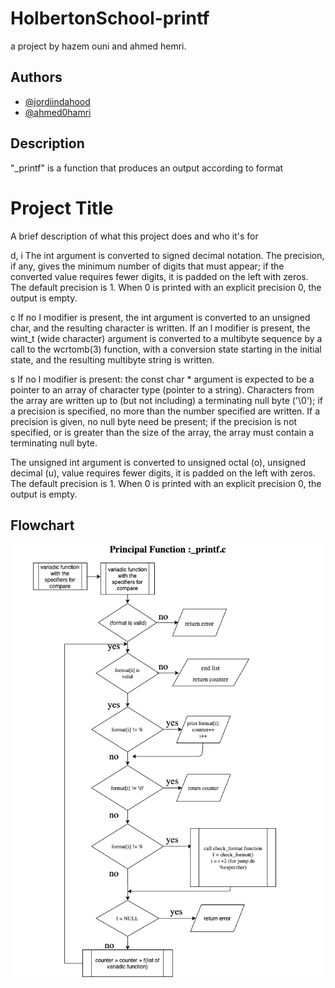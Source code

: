 # HolbertonSchool-printf

a project by hazem ouni and ahmed hemri.

## Authors

- [@jordiindahood](https://www.github.com/jordiindahood)
- [@ahmed0hamri](https://www.github.com/ahmed0hamri)


## Description
"_printf" is a function that produces an output according to format


# Project Title

A brief description of what this project does and who it's for


 d, i   The int argument is converted to signed decimal notation.
              The precision, if any, gives the minimum number of digits
              that must appear; if the converted value requires fewer
              digits, it is padded on the left with zeros.  The default
              precision is 1.  When 0 is printed with an explicit
              precision 0, the output is empty.

c      If no l modifier is present, the int argument is converted
              to an unsigned char, and the resulting character is
              written.  If an l modifier is present, the wint_t (wide
              character) argument is converted to a multibyte sequence
              by a call to the wcrtomb(3) function, with a conversion
              state starting in the initial state, and the resulting
              multibyte string is written. 

   s      If no l modifier is present: the const char * argument is
              expected to be a pointer to an array of character type
              (pointer to a string).  Characters from the array are
              written up to (but not including) a terminating null byte
              ('\0'); if a precision is specified, no more than the
              number specified are written.  If a precision is given, no
              null byte need be present; if the precision is not
              specified, or is greater than the size of the array, the
              array must contain a terminating null byte.

The unsigned int argument is converted to unsigned octal
              (o), unsigned decimal (u),  value
              requires fewer digits, it is padded on the left with
              zeros.  The default precision is 1.  When 0 is printed
              with an explicit precision 0, the output is empty.

## Flowchart 
![Alt Text](firstflowchart.png)
              